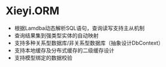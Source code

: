# Xieyi.ORM
- 根据Lamdba动态解析SQL语句，查询读写支持主从机制
- 查询结果集到强类型实体的自动映射
- 支持多种关系型数据库/非关系型数据库（抽象设计DbContext）
- 支持本地缓存及分布式缓存的二级缓存设计
- 支持模型绑定的数据校验
